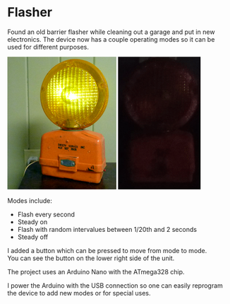 # Flasher

Found an old barrier flasher while cleaning out a garage 
and put in new electronics.  The device now has a couple 
operating modes so it can be used for different purposes.

![barrier flasher](./pictures/barrier_flasher.png)
![barrier flasher](./pictures/barrier_flasher.gif)

Modes include:
* Flash every second
* Steady on
* Flash with random intervalues between 1/20th and 2 seconds
* Steady off

I added a button which can be pressed to move from mode to mode.  
You can see the button on the lower right side of the unit.

The project uses an Arduino Nano with the ATmega328 chip.

I power the Arduino with the USB connection so one 
can easily reprogram the device to add new modes or for special uses.

